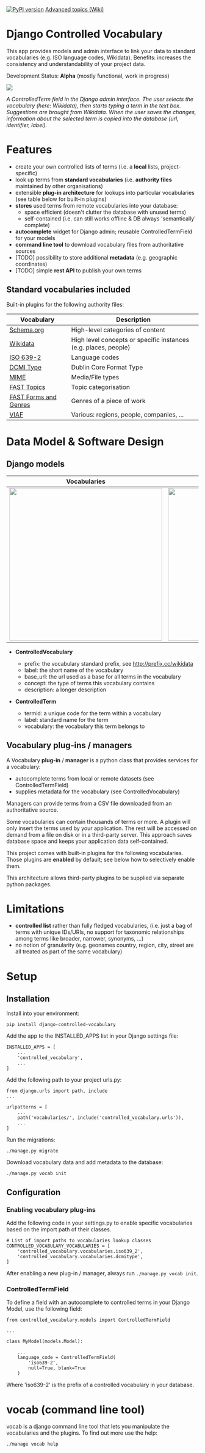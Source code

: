 [![PyPI version](https://badge.fury.io/py/django-controlled-vocabulary.svg)](https://badge.fury.io/py/django-controlled-vocabulary)   [Advanced topics (Wiki)](https://github.com/kingsdigitallab/django-controlled-vocabulary/wiki)

# Django Controlled Vocabulary

This app provides models and admin interface to link your data to standard vocabularies (e.g. ISO language codes, Wikidata). Benefits: increases the consistency and understandability of your project data.

Development Status: **Alpha** (mostly functional, work in progress)

<img src="docs/img/controlled-term-widget.png" />

_A ControlledTerm field in the Django admin interface. The user selects the vocabulary (here: Wikidata), then starts typing a term in the text box. Suggestions are brought from Wikidata. When the user saves the changes, information about the selected term is copied into the database (url, identifier, label)._

# Features

* create your own controlled lists of terms (i.e. a **local** lists, project-specific)
* look up terms from **standard vocabularies** (i.e. **authority files** maintained by other organisations)
* extensible **plug-in architecture** for lookups into particular vocabularies (see table below for built-in plugins)
* **stores** used terms from remote vocabularies into your database:
  * space efficient (doesn't clutter the database with unused terms)
  * self-contained (i.e. can still works offline & DB always 'semantically' complete)
* **autocomplete** widget for Django admin; reusable ControlledTermField for your models
* **command line tool** to download vocabulary files from authoritative sources
* [TODO] possibility to store additional **metadata** (e.g. geographic coordinates)
* [TODO] simple **rest API** to publish your own terms

## Standard vocabularies included

Built-in plugins for the following authority files:

| Vocabulary | Description |
| ------------- | ------------- |
| [Schema.org](https://schema.org/) | High-level categories of content | 
| [Wikidata](https://www.wikidata.org) | High level concepts or specific instances (e.g. places, people) |
| [ISO 639-2](http://id.loc.gov/vocabulary/iso639-2.html) | Language codes |
| [DCMI Type](https://www.dublincore.org/specifications/dublin-core/dcmi-type-vocabulary/#section-7-dcmi-type-vocabulary) | Dublin Core Format Type |
| [MIME](https://www.iana.org/assignments/media-types/media-types.xhtml) | Media/File types |
| [FAST Topics](https://www.oclc.org/research/themes/data-science/fast.html) | Topic categorisation |
| [FAST Forms and Genres](https://www.oclc.org/research/themes/data-science/fast.html) | Genres of a piece of work |
| [VIAF](https://www.oclc.org/en/viaf.html) | Various: regions, people, companies, ... |

# Data Model & Software Design

## Django models

| Vocabularies | Terms |
| ------------- | ------------- |
| <img src="docs/img/controlled-vocabulary-list.png" width="400" />  | <img src="docs/img/controlled-term-list.png" width="400" />  |

* **ControlledVocabulary**
  * prefix: the vocabulary standard prefix, see http://prefix.cc/wikidata
  * label: the short name of the vocabulary
  * base_url: the url used as a base for all terms in the vocabulary
  * concept: the type of terms this vocabulary contains
  * description: a longer description

* **ControlledTerm**
  * termid: a unique code for the term within a vocabulary
  * label: standard name for the term
  * vocabulary: the vocabulary this term belongs to

## Vocabulary plug-ins / managers

A Vocabulary **plug-in** / **manager** is a python class that provides services for a vocabulary:
* autocomplete terms from local or remote datasets (see ControlledTermField)
* supplies metadata for the vocabulary (see ControlledVocabulary)

Managers can provide terms from a CSV file downloaded from an authoritative source.

Some vocabularies can contain thousands of terms or more. A plugin will
only insert the terms used by your application. The rest will be accessed on
demand from a file on disk or in a third-party server. This approach saves
database space and keeps your application data self-contained.

This project comes with built-in plugins for the following vocabularies. Those plugins are **enabled** by default; see below how to selectively enable them.

This architecture allows third-party plugins to be supplied via separate
python packages.

# Limitations
* **controlled list** rather than fully fledged vocabularies, (i.e. just a bag of terms with unique IDs/URIs, no support for taxonomic relationships among terms like broader, narrower, synonyms, ...)
* no notion of granularity (e.g. geonames country, region, city, street are all treated as part of the same vocabulary)

# Setup

## Installation

Install into your environment:

```
pip install django-controlled-vocabulary
```

Add the app to the INSTALLED_APPS list in your Django settings file:

```
INSTALLED_APPS = [
    ...
    'controlled_vocabulary',
    ...
]
```

Add the following path to your project urls.py:

```
from django.urls import path, include
...

urlpatterns = [
    ...
    path('vocabularies/', include('controlled_vocabulary.urls')),
    ...
]
```

Run the migrations:

```
./manage.py migrate
```

Download vocabulary data and add metadata to the database:

```
./manage.py vocab init
```

## Configuration

### Enabling vocabulary plug-ins

Add the following code in your settings.py to enable specific vocabularies based on the import path of their classes.

```
# List of import paths to vocabularies lookup classes
CONTROLLED_VOCABULARY_VOCABULARIES = [
    'controlled_vocabulary.vocabularies.iso639_2',
    'controlled_vocabulary.vocabularies.dcmitype',
]
```

After enabling a new plug-in / manager, always run `./manage.py vocab init`.

### ControlledTermField

To define a field with an autocomplete to controlled terms in your Django Model, use the following field:

```
from controlled_vocabulary.models import ControlledTermField

...

class MyModel(models.Model):

    ...
    language_code = ControlledTermField(
        'iso639-2',
        null=True, blank=True
    )
```

Where 'iso639-2' is the prefix of a controlled vocabulary in your database.

# vocab (command line tool)

vocab is a django command line tool that lets you manipulate the vocabularies
and the plugins. To find out more use the help:

```
./manage vocab help
```

